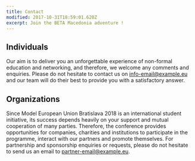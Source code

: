 ```yaml
---
title: Contact
modified: 2017-10-31T18:59:01.620Z
excerpt: Join the BETA Macedonia adventure !
---
```

## Individuals

Our aim is to deliver you an unforgettable experience of non-formal education and networking, and therefore, we welcome any comments and enquiries. Please do not hesitate to contact us on [info-email@example.eu](info-email@example.eu) and our team will do their best to provide you with a satisfactory answer.

## Organizations

Since Model European Union Bratislava 2018 is an international student initiative, its success depends heavily on your support and mutual cooperation of many parties. Therefore, the conference provides opportunities for companies, charities and institutions to participate in the programme, interact with our partners and promote themselves. For partnership and sponsorship enquiries or requests, please do not hesitate to send us an email to [partner-email@example.eu](partner-email@example.eu).
